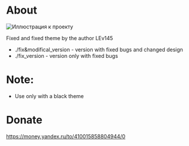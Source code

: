 # About
![Иллюстрация к проекту](https://i.ibb.co/Y0fNk7W/fullscreen.png)

Fixed and fixed theme by the author LEv145

* ./fix&modifical_version - version with fixed bugs and changed design
* ./fix_version - version only with fixed bugs
# Note:
* Use only with a black theme

# Donate
https://money.yandex.ru/to/410015858804944/0
